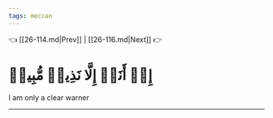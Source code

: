 ```yaml
---
tags: meccan
---
```


👈 [[26-114.md|Prev]] | [[26-116.md|Next]] 👉

# إِنۡ أَنَا۠ إِلَّا نَذِيرٞ مُّبِينٞ

I am only a clear warner

---

